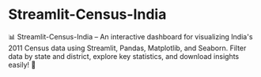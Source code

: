 # Streamlit-Census-India
📊 Streamlit-Census-India – An interactive dashboard for visualizing India's 2011 Census data using Streamlit, Pandas, Matplotlib, and Seaborn. Filter data by state and district, explore key statistics, and download insights easily! 🚀
